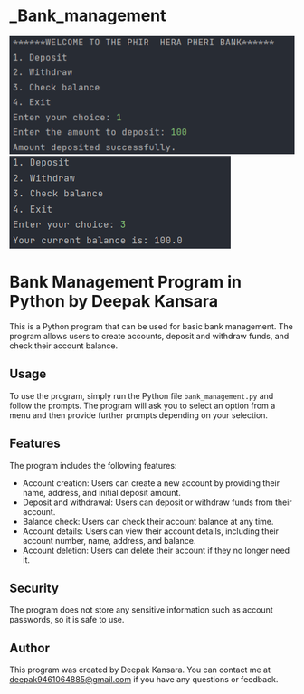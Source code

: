 # _Bank_management
![_Bank_management](6.png)
![_Bank_management](7.png)
# Bank Management Program in Python by Deepak Kansara

This is a Python program that can be used for basic bank management. The program allows users to create accounts, deposit and withdraw funds, and check their account balance.

## Usage

To use the program, simply run the Python file `bank_management.py` and follow the prompts. The program will ask you to select an option from a menu and then provide further prompts depending on your selection.

## Features

The program includes the following features:

- Account creation: Users can create a new account by providing their name, address, and initial deposit amount.
- Deposit and withdrawal: Users can deposit or withdraw funds from their account.
- Balance check: Users can check their account balance at any time.
- Account details: Users can view their account details, including their account number, name, address, and balance.
- Account deletion: Users can delete their account if they no longer need it.

## Security

The program does not store any sensitive information such as account passwords, so it is safe to use.

## Author

This program was created by Deepak Kansara. You can contact me at deepak9461064885@gmail.com if you have any questions or feedback.
